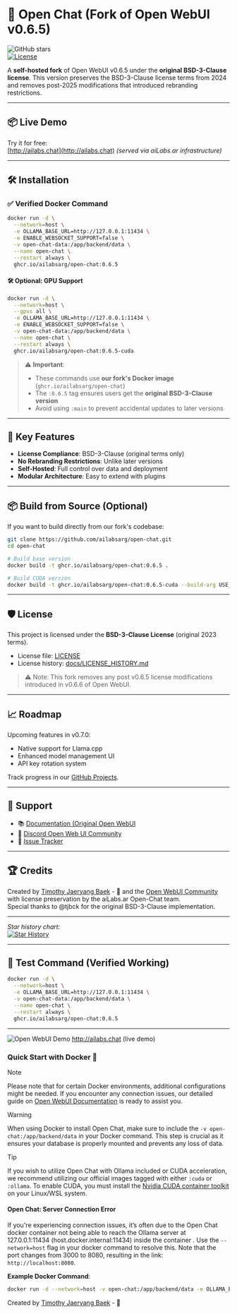 # 🚀 Open Chat (Fork of Open WebUI v0.6.5)

![GitHub stars](https://img.shields.io/github/stars/ailabsarg/open-chat?style=social)  
[![License](https://img.shields.io/badge/license-BSD--3--Clause-blue)](LICENSE)

A **self-hosted fork** of Open WebUI v0.6.5 under the **original BSD-3-Clause license**. This version preserves the BSD-3-Clause license terms from 2024 and removes post-2025 modifications that introduced rebranding restrictions.

---

## 📦 Live Demo

Try it for free:  
[http://ailabs.chat](http://ailabs.chat) *(served via aiLabs.ar infrastructure)*

---

## 🛠️ Installation

### ✅ Verified Docker Command

```bash
docker run -d \
  --network=host \
  -e OLLAMA_BASE_URL=http://127.0.0.1:11434 \
  -e ENABLE_WEBSOCKET_SUPPORT=false \
  -v open-chat-data:/app/backend/data \
  --name open-chat \
  --restart always \
  ghcr.io/ailabsarg/open-chat:0.6.5
```

#### 🛠️ Optional: GPU Support

```bash
docker run -d \
  --network=host \
  --gpus all \
  -e OLLAMA_BASE_URL=http://127.0.0.1:11434 \
  -e ENABLE_WEBSOCKET_SUPPORT=false \
  -v open-chat-data:/app/backend/data \
  --name open-chat \
  --restart always \
  ghcr.io/ailabsarg/open-chat:0.6.5-cuda
```

> ⚠️ **Important**:
> - These commands use **our fork's Docker image** (`ghcr.io/ailabsarg/open-chat`)
> - The `:0.6.5` tag ensures users get the **original BSD-3-Clause version**
> - Avoid using `:main` to prevent accidental updates to later versions

---

## 📝 Key Features

- **License Compliance**: BSD-3-Clause (original terms only)
- **No Rebranding Restrictions**: Unlike later versions
- **Self-Hosted**: Full control over data and deployment
- **Modular Architecture**: Easy to extend with plugins

---

## 📦 Build from Source (Optional)

If you want to build directly from our fork's codebase:

```bash
git clone https://github.com/ailabsarg/open-chat.git
cd open-chat

# Build base version
docker build -t ghcr.io/ailabsarg/open-chat:0.6.5 .

# Build CUDA version
docker build -t ghcr.io/ailabsarg/open-chat:0.6.5-cuda --build-arg USE_CUDA=true .
```

---

## 🛡️ License

This project is licensed under the **BSD-3-Clause License** (original 2023 terms).  
- License file: [LICENSE](LICENSE)
- License history: [docs/LICENSE_HISTORY.md](docs/LICENSE_HISTORY.md)

> ⚠️ Note: This fork removes any post v0.6.5 license modifications introduced in v0.6.6 of Open WebUI.

---

## 📈 Roadmap

Upcoming features in v0.7.0:
- Native support for Llama.cpp
- Enhanced model management UI
- API key rotation system

Track progress in our [GitHub Projects](https://github.com/ailabsarg/open-chat/projects/1).

---

## 🤝 Support

- 📚 [Documentation (Original Open WebUI](https://docs.openwebui.com/)
- 💬 [Discord Open Web UI Community](https://discord.com/invite/5rJgQTnV4s)
- 🐛 [Issue Tracker](https://github.com/ailabsarg/open-chat/issues)

---

## 🏆 Credits

Created by [Timothy Jaeryang Baek](https://github.com/tjbck) - 💪 and the [Open WebUI Community](https://github.com/open-webui) with license preservation by the aiLabs.ar Open-Chat team.  
Special thanks to @tjbck for the original BSD-3-Clause implementation.

---

*Star history chart:*  
[![Star History](https://api.star-history.com/svg?repos=ailabsarg/open-chat&type=Date)](https://star-history.com/#ailabsarg/open-chat)

---

## 🧪 Test Command (Verified Working)

```bash
docker run -d \
  --network=host \
  -e OLLAMA_BASE_URL=http://127.0.0.1:11434 \
  -v open-chat-data:/app/backend/data \
  --name open-chat \
  --restart always \
  ghcr.io/ailabsarg/open-chat:0.6.5
```

---

![Open WebUI Demo](./demo.gif)
http://ailabs.chat (live demo)


### Quick Start with Docker 🐳

> [!NOTE]  
> Please note that for certain Docker environments, additional configurations might be needed. If you encounter any connection issues, our detailed guide on [Open WebUI Documentation](https://docs.openwebui.com/) is ready to assist you.

> [!WARNING]
> When using Docker to install Open Chat, make sure to include the `-v open-chat:/app/backend/data` in your Docker command. This step is crucial as it ensures your database is properly mounted and prevents any loss of data.

> [!TIP]  
> If you wish to utilize Open Chat with Ollama included or CUDA acceleration, we recommend utilizing our official images tagged with either `:cuda` or `:ollama`. To enable CUDA, you must install the [Nvidia CUDA container toolkit](https://docs.nvidia.com/dgx/nvidia-container-runtime-upgrade/) on your Linux/WSL system.

#### Open Chat: Server Connection Error

If you're experiencing connection issues, it’s often due to the Open Chat docker container not being able to reach the Ollama server at 127.0.0.1:11434 (host.docker.internal:11434) inside the container . Use the `--network=host` flag in your docker command to resolve this. Note that the port changes from 3000 to 8080, resulting in the link: `http://localhost:8080`.

**Example Docker Command**:

```bash
docker run -d --network=host -v open-chat:/app/backend/data -e OLLAMA_BASE_URL=http://127.0.0.1:11434 --name open-chat --restart always ghcr.io/ailabsarg/open-chat:0.6.5
```


Created by [Timothy Jaeryang Baek](https://github.com/tjbck) - 💪
